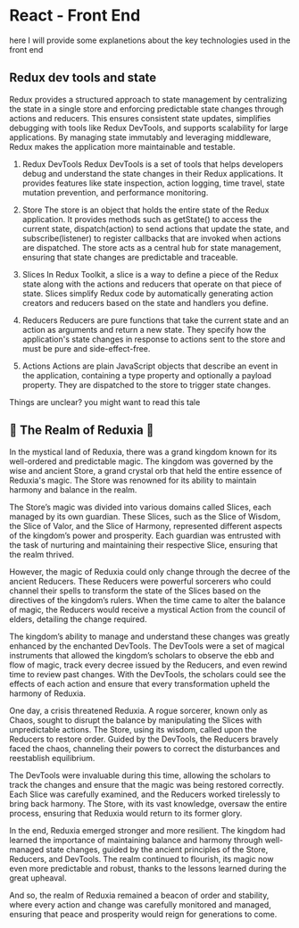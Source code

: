 # React - Front End 

here I will provide some explanetions about the key technologies used in the front end

## Redux dev tools and state

Redux provides a structured approach to state management by centralizing the state in a single store and enforcing predictable state changes through actions and reducers. This ensures consistent state updates, simplifies debugging with tools like Redux DevTools, and supports scalability for large applications. By managing state immutably and leveraging middleware, Redux makes the application more maintainable and testable.

1. Redux DevTools
Redux DevTools is a set of tools that helps developers debug and understand the state changes in their Redux applications. It provides features like state inspection, action logging, time travel, state mutation prevention, and performance monitoring.

2. Store
The store is an object that holds the entire state of the Redux application. It provides methods such as getState() to access the current state, dispatch(action) to send actions that update the state, and subscribe(listener) to register callbacks that are invoked when actions are dispatched. The store acts as a central hub for state management, ensuring that state changes are predictable and traceable. 

3. Slices
In Redux Toolkit, a slice is a way to define a piece of the Redux state along with the actions and reducers that operate on that piece of state. Slices simplify Redux code by automatically generating action creators and reducers based on the state and handlers you define.

4. Reducers
Reducers are pure functions that take the current state and an action as arguments and return a new state. They specify how the application's state changes in response to actions sent to the store and must be pure and side-effect-free.

5. Actions
Actions are plain JavaScript objects that describe an event in the application, containing a type property and optionally a payload property. They are dispatched to the store to trigger state changes.

Things are unclear? you might want to read this tale

## 🧙 The Realm of Reduxia 🧙
In the mystical land of Reduxia, there was a grand kingdom known for its well-ordered and predictable magic. The kingdom was governed by the wise and ancient Store, a grand crystal orb that held the entire essence of Reduxia's magic. The Store was renowned for its ability to maintain harmony and balance in the realm.

The Store’s magic was divided into various domains called Slices, each managed by its own guardian. These Slices, such as the Slice of Wisdom, the Slice of Valor, and the Slice of Harmony, represented different aspects of the kingdom’s power and prosperity. Each guardian was entrusted with the task of nurturing and maintaining their respective Slice, ensuring that the realm thrived.

However, the magic of Reduxia could only change through the decree of the ancient Reducers. These Reducers were powerful sorcerers who could channel their spells to transform the state of the Slices based on the directives of the kingdom’s rulers. When the time came to alter the balance of magic, the Reducers would receive a mystical Action from the council of elders, detailing the change required.

The kingdom’s ability to manage and understand these changes was greatly enhanced by the enchanted DevTools. The DevTools were a set of magical instruments that allowed the kingdom’s scholars to observe the ebb and flow of magic, track every decree issued by the Reducers, and even rewind time to review past changes. With the DevTools, the scholars could see the effects of each action and ensure that every transformation upheld the harmony of Reduxia.

One day, a crisis threatened Reduxia. A rogue sorcerer, known only as Chaos, sought to disrupt the balance by manipulating the Slices with unpredictable actions. The Store, using its wisdom, called upon the Reducers to restore order. Guided by the DevTools, the Reducers bravely faced the chaos, channeling their powers to correct the disturbances and reestablish equilibrium.

The DevTools were invaluable during this time, allowing the scholars to track the changes and ensure that the magic was being restored correctly. Each Slice was carefully examined, and the Reducers worked tirelessly to bring back harmony. The Store, with its vast knowledge, oversaw the entire process, ensuring that Reduxia would return to its former glory.

In the end, Reduxia emerged stronger and more resilient. The kingdom had learned the importance of maintaining balance and harmony through well-managed state changes, guided by the ancient principles of the Store, Reducers, and DevTools. The realm continued to flourish, its magic now even more predictable and robust, thanks to the lessons learned during the great upheaval.

And so, the realm of Reduxia remained a beacon of order and stability, where every action and change was carefully monitored and managed, ensuring that peace and prosperity would reign for generations to come.